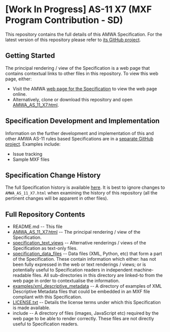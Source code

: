 # **[Work In Progress]** AS-11 X7 (MXF Program Contribution - SD)

This repository contains the full details of this AMWA Specification. For the latest version of this repository please refer to [its GitHub project](https://github.com/AMWA-TV/AS-11_X7/).

## Getting Started

The principal rendering / view of the Specification is a web page that contains contextual links to other files in this repository. To view this web page, either:
* Visit the AMWA [web page for the Specification](http://amwa.tv/projects/AS-11-X7.shtml) to view the web page online.
* Alternatively, clone or download this repository and open [AMWA_AS_11_X7.html](AMWA_AS_11_X7.html).

## Specification Development and Implementation

Information on the further development and implementation of this and other AMWA AS-11 rules based Specifications are in a [separate GitHub project](https://github.com/AMWA-TV/AS-11_Overview). Examples include:
* Issue tracking
* Sample MXF files

## Specification Change History

The full Specification history is available [here](https://github.com/AMWA-TV/AS-11_X7/commits). It is best to ignore changes to `AMWA_AS_11_X7.html` when examining the history of this repository (all the pertinent changes will be apparent in other files).

## Full Repository Contents

* README.md -- This file
* [AMWA_AS_11_X7.html](AMWA_AS_11_X7.html) -- The principal rendering / view of the Specification.
* [specification_text_views](specification_text_views) -- Alternative renderings / views of the Specification as text-only files.
* [specification_data_files](specification_data_files) -- Data files (XML, Python, etc) that form a part of the Specification. These contain information which either: has not been fully expressed in the web or text renderings / views; or is potentially useful to Specification readers in independent machine-readable files. All sub-directories in this directory are linked-to from the web page in order to contextualise the information.
* [examples/xml_descriptive_metadata](examples/xml_descriptive_metadata) -- A directory of examples of XML Descriptive Metadata files that could be embedded in an MXF file compliant with this Specification.
* [LICENSE.txt](LICENSE.txt) -- Details the license terms under which this Specification is made available.
* include -- A directory of files (images, JavaScript etc) required by the web page to be able to render correctly. These files are not directly useful to Specification readers.
